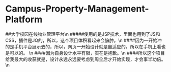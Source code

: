 # Campus-Property-Management-Platform
##大学校园在线物业管理平台\n
#####使用的是JSP技术，里面也用到了JS和CSS，插件是JQ的，所以，这个项目体积看起来会臃肿。\n
####因为一开始冲的是手机平台展示去的，所以，网页一开始设计就是自适应的。所以在手机上看也是可以的。 \n
####因为自身设计水平有限，实在是抱歉。\n
####所以这个项目给我最大的收获就是，设计永远永远要考虑到周全后才开始实现，才会事半功倍。\n
